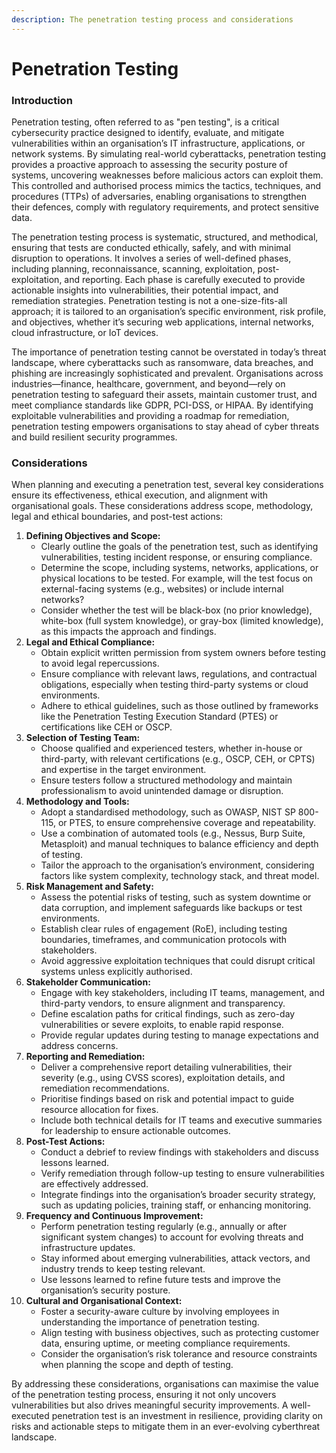 ```yaml
---
description: The penetration testing process and considerations
---
```


# Penetration Testing

### Introduction

Penetration testing, often referred to as "pen testing", is a critical cybersecurity practice designed to identify, evaluate, and mitigate vulnerabilities within an organisation’s IT infrastructure, applications, or network systems. By simulating real-world cyberattacks, penetration testing provides a proactive approach to assessing the security posture of systems, uncovering weaknesses before malicious actors can exploit them. This controlled and authorised process mimics the tactics, techniques, and procedures (TTPs) of adversaries, enabling organisations to strengthen their defences, comply with regulatory requirements, and protect sensitive data.&#x20;

The penetration testing process is systematic, structured, and methodical, ensuring that tests are conducted ethically, safely, and with minimal disruption to operations. It involves a series of well-defined phases, including planning, reconnaissance, scanning, exploitation, post-exploitation, and reporting. Each phase is carefully executed to provide actionable insights into vulnerabilities, their potential impact, and remediation strategies. Penetration testing is not a one-size-fits-all approach; it is tailored to an organisation’s specific environment, risk profile, and objectives, whether it’s securing web applications, internal networks, cloud infrastructure, or IoT devices.&#x20;

The importance of penetration testing cannot be overstated in today’s threat landscape, where cyberattacks such as ransomware, data breaches, and phishing are increasingly sophisticated and prevalent. Organisations across industries—finance, healthcare, government, and beyond—rely on penetration testing to safeguard their assets, maintain customer trust, and meet compliance standards like GDPR, PCI-DSS, or HIPAA. By identifying exploitable vulnerabilities and providing a roadmap for remediation, penetration testing empowers organisations to stay ahead of cyber threats and build resilient security programmes.

### Considerations

When planning and executing a penetration test, several key considerations ensure its effectiveness, ethical execution, and alignment with organisational goals. These considerations address scope, methodology, legal and ethical boundaries, and post-test actions:

1. **Defining Objectives and Scope:**
   * Clearly outline the goals of the penetration test, such as identifying vulnerabilities, testing incident response, or ensuring compliance.
   * Determine the scope, including systems, networks, applications, or physical locations to be tested. For example, will the test focus on external-facing systems (e.g., websites) or include internal networks?
   * Consider whether the test will be black-box (no prior knowledge), white-box (full system knowledge), or gray-box (limited knowledge), as this impacts the approach and findings.
2. **Legal and Ethical Compliance:**
   * Obtain explicit written permission from system owners before testing to avoid legal repercussions.
   * Ensure compliance with relevant laws, regulations, and contractual obligations, especially when testing third-party systems or cloud environments.
   * Adhere to ethical guidelines, such as those outlined by frameworks like the Penetration Testing Execution Standard (PTES) or certifications like CEH or OSCP.
3. **Selection of Testing Team:**
   * Choose qualified and experienced testers, whether in-house or third-party, with relevant certifications (e.g., OSCP, CEH, or CPTS) and expertise in the target environment.
   * Ensure testers follow a structured methodology and maintain professionalism to avoid unintended damage or disruption.
4. **Methodology and Tools:**
   * Adopt a standardised methodology, such as OWASP, NIST SP 800-115, or PTES, to ensure comprehensive coverage and repeatability.
   * Use a combination of automated tools (e.g., Nessus, Burp Suite, Metasploit) and manual techniques to balance efficiency and depth of testing.
   * Tailor the approach to the organisation’s environment, considering factors like system complexity, technology stack, and threat model.
5. **Risk Management and Safety:**
   * Assess the potential risks of testing, such as system downtime or data corruption, and implement safeguards like backups or test environments.
   * Establish clear rules of engagement (RoE), including testing boundaries, timeframes, and communication protocols with stakeholders.
   * Avoid aggressive exploitation techniques that could disrupt critical systems unless explicitly authorised.
6. **Stakeholder Communication:**
   * Engage with key stakeholders, including IT teams, management, and third-party vendors, to ensure alignment and transparency.
   * Define escalation paths for critical findings, such as zero-day vulnerabilities or severe exploits, to enable rapid response.
   * Provide regular updates during testing to manage expectations and address concerns.
7. **Reporting and Remediation:**
   * Deliver a comprehensive report detailing vulnerabilities, their severity (e.g., using CVSS scores), exploitation details, and remediation recommendations.
   * Prioritise findings based on risk and potential impact to guide resource allocation for fixes.
   * Include both technical details for IT teams and executive summaries for leadership to ensure actionable outcomes.
8. **Post-Test Actions:**
   * Conduct a debrief to review findings with stakeholders and discuss lessons learned.
   * Verify remediation through follow-up testing to ensure vulnerabilities are effectively addressed.
   * Integrate findings into the organisation’s broader security strategy, such as updating policies, training staff, or enhancing monitoring.
9. **Frequency and Continuous Improvement:**
   * Perform penetration testing regularly (e.g., annually or after significant system changes) to account for evolving threats and infrastructure updates.
   * Stay informed about emerging vulnerabilities, attack vectors, and industry trends to keep testing relevant.
   * Use lessons learned to refine future tests and improve the organisation’s security posture.
10. **Cultural and Organisational Context:**
    * Foster a security-aware culture by involving employees in understanding the importance of penetration testing.
    * Align testing with business objectives, such as protecting customer data, ensuring uptime, or meeting compliance requirements.
    * Consider the organisation’s risk tolerance and resource constraints when planning the scope and depth of testing.

By addressing these considerations, organisations can maximise the value of the penetration testing process, ensuring it not only uncovers vulnerabilities but also drives meaningful security improvements. A well-executed penetration test is an investment in resilience, providing clarity on risks and actionable steps to mitigate them in an ever-evolving cyberthreat landscape.
